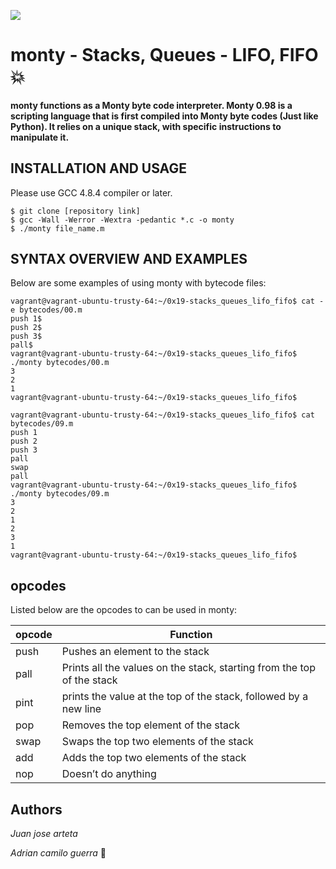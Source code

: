 [![](https://www.holbertonschool.com/holberton-logo.png)](https://www.holbertonschool.com/)

# monty - Stacks, Queues - LIFO, FIFO 💥
#### monty functions as a Monty byte code interpreter. Monty 0.98 is a scripting language that is first compiled into Monty byte codes (Just like Python). It relies on a unique stack, with specific instructions to manipulate it.

## INSTALLATION AND USAGE
Please use GCC 4.8.4 compiler or later.

```
$ git clone [repository link]
$ gcc -Wall -Werror -Wextra -pedantic *.c -o monty
$ ./monty file_name.m
```

## SYNTAX OVERVIEW AND EXAMPLES
Below are some examples of using monty with bytecode files:

```
vagrant@vagrant-ubuntu-trusty-64:~/0x19-stacks_queues_lifo_fifo$ cat -e bytecodes/00.m
push 1$
push 2$
push 3$
pall$
vagrant@vagrant-ubuntu-trusty-64:~/0x19-stacks_queues_lifo_fifo$ ./monty bytecodes/00.m
3
2
1
vagrant@vagrant-ubuntu-trusty-64:~/0x19-stacks_queues_lifo_fifo$
```
```
vagrant@vagrant-ubuntu-trusty-64:~/0x19-stacks_queues_lifo_fifo$ cat bytecodes/09.m
push 1
push 2
push 3
pall
swap
pall
vagrant@vagrant-ubuntu-trusty-64:~/0x19-stacks_queues_lifo_fifo$ ./monty bytecodes/09.m
3
2
1
2
3
1
vagrant@vagrant-ubuntu-trusty-64:~/0x19-stacks_queues_lifo_fifo$
```
## opcodes
Listed below are the opcodes to can be used in monty:

opcode | Function
--------|---------------
push | Pushes an element to the stack
pall | Prints all the values on the stack, starting from the top of the stack
pint| prints the value at the top of the stack, followed by a new line
pop| Removes the top element of the stack
swap | Swaps the top two elements of the stack
 add | Adds the top two elements of the stack
 nop| Doesn’t do anything
## Authors

*Juan jose arteta*

*Adrian camilo guerra* 🎵
